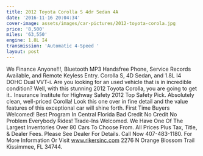 ```yaml
---
title: 2012 Toyota Corolla S 4dr Sedan 4A
date: '2016-11-16 20:04:34'
cover-image: assets/images/car-pictures/2012-toyota-corola.jpg
price: '8,500'
miles: '63,550'
engine: 1.8L I4
transmission: 'Automatic 4-Speed '
layout: post
---
```

We Finance Anyone!!!, Bluetooth MP3 Handsfree Phone, Service Records Available, and Remote Keyless Entry. Corolla S, 4D Sedan, and 1.8L I4 DOHC Dual VVT-i. Are you looking for an used vehicle that is in incredible condition? Well, with this stunning 2012 Toyota Corolla, you are going to get it.. Insurance Institute for Highway Safety 2012 Top Safety Pick. Absolutely clean, well-priced Corolla! Look this one over in fine detail and the value features of this exceptional car will shine forth. First Time Buyers Welcomed! Best Program In Central Florida Bad Credit No Credit No Problem Everybody Rides! Trade-Ins Welcomed. We Have One Of The Largest Inventories Over 80 Cars To Choose From. All Prices Plus Tax, Title, & Dealer Fees. Please See Dealer For Details. Call Now 407-483-1180\. For More Information Or Visit www.rikersinc.com 2276 N Orange Blossom Trail Kissimmee, FL 34744\.